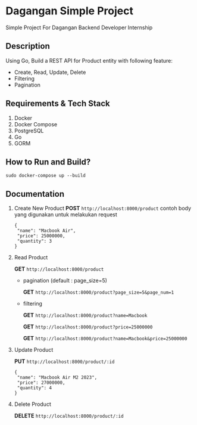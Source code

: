 # Dagangan Simple Project

Simple Project For Dagangan Backend Developer Internship

## Description

Using Go, Build a REST API for Product entity with following feature:

* Create, Read, Update, Delete
* Filtering
* Pagination

## Requirements & Tech Stack

1. Docker
2. Docker Compose
3. PostgreSQL
4. Go
5. GORM

## How to Run and Build?

```shell
sudo docker-compose up --build
```

## Documentation

1. Create New Product
   **POST** `http://localhost:8000/product`
   contoh body yang digunakan untuk melakukan request

   ```shell
   {
   	"name": "Macbook Air",
   	"price": 25000000,
   	"quantity": 3
   }
   ```
2. Read Product

   **GET** `http://localhost:8000/product`

   - pagination (default : page_size=5)

     **GET** `http://localhost:8000/product?page_size=5&page_num=1`
   - filtering

     **GET** `http://localhost:8000/product?name=Macbook`

     **GET** `http://localhost:8000/product?price=25000000`

     **GET** `http://localhost:8000/product?name=Macbook&price=25000000`
3. Update Product

   **PUT** `http://localhost:8000/product/:id`

   ```shell
   {
   	"name": "Macbook Air M2 2023",
   	"price": 27000000,
   	"quantity": 4
   }
   ```
4. Delete Product

   **DELETE** `http://localhost:8000/product/:id`
